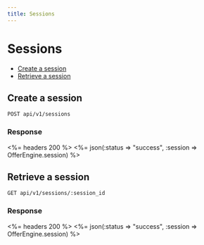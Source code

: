 ```yaml
---
title: Sessions
---
```


# Sessions

* [Create a session](/v1/sessions/#create-a-session)
* [Retrieve a session](/v1/sessions/#retrieve-a-session)

## Create a session

    POST api/v1/sessions

### Response

<%= headers 200 %>
<%= json(:status => "success", :session => OfferEngine.session) %>

## Retrieve a session

    GET api/v1/sessions/:session_id

### Response

<%= headers 200 %>
<%= json(:status => "success", :session => OfferEngine.session) %>

